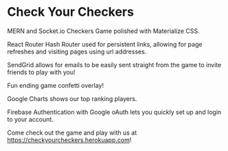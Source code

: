 # Check Your Checkers

MERN and Socket.io Checkers Game polished with Materialize CSS.

React Router Hash Router used for persistent links, allowing for page refreshes and visiting pages using url addresses.

SendGrid allows for emails to be easily sent straight from the game to invite friends to play with you!

Fun ending game confetti overlay!

Google Charts shows our top ranking players.

Firebase Authentication with Google oAuth lets you quickly set up and login to your account.


Come check out the game and play with us at https://checkyourcheckers.herokuapp.com!
